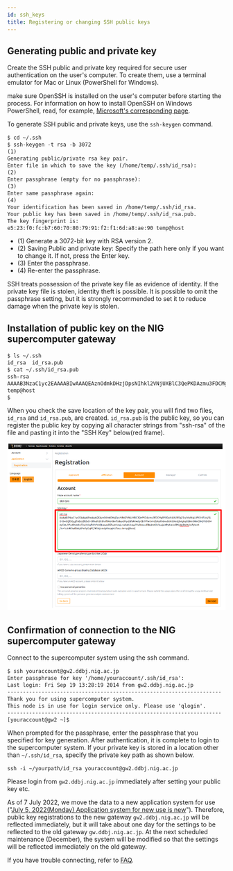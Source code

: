 ```yaml
---
id: ssh_keys
title: Registering or changing SSH public keys
---
```


## Generating public and private key

Create the SSH public and private key required for secure user authentication on the user's computer.
To create them, use a terminal emulator for Mac or Linux (PowerShell for Windows).

make sure OpenSSH is installed on the user's computer before starting the process. For information on how to install OpenSSH on Windows PowerShell, read, for example, [Microsoft's corresponding page](https://docs.microsoft.com/en-us/windows-server/administration/openssh/openssh_install_firstuse).

To generate SSH public and private keys, use the `ssh-keygen` command.



```
$ cd ~/.ssh
$ ssh-keygen -t rsa -b 3072                                                      (1)
Generating public/private rsa key pair.
Enter file in which to save the key (/home/temp/.ssh/id_rsa):                    (2)
Enter passphrase (empty for no passphrase):                                      (3)
Enter same passphrase again:                                                     (4)
Your identification has been saved in /home/temp/.ssh/id_rsa.
Your public key has been saved in /home/temp/.ssh/id_rsa.pub.
The key fingerprint is:
e5:23:f0:fc:b7:60:70:80:79:91:f2:f1:6d:a8:ae:90 temp@host
```

- (1) Generate a 3072-bit key with RSA version 2.
- (2) Saving Public and private key: Specify the path here only if you want to change it. If not, press the Enter key.
- (3) Enter the passphrase.
- (4) Re-enter the passphrase.

SSH treats possession of the private key file as evidence of identity.
If the private key file is stolen, identity theft is possible.
It is possible to omit the passphrase setting, but it is strongly recommended to set it to reduce damage when the private key is stolen.


## Installation of public key on the NIG supercomputer gateway

```
$ ls ~/.ssh
id_rsa  id_rsa.pub
$ cat ~/.ssh/id_rsa.pub
ssh-rsa AAAAB3NzaC1yc2EAAAABIwAAAQEAznOdmkDHzjDpsNIhkl2VNjUXBlC3QePKDAzmu3FDCMgBYUDyiXAXLf85q25cylVq66gLUP63nlFJz4/SLO13w2Qf3Gyyj7ADJJZR3sD+Sf8vdlt2hShAT0kkKBmToBqv2Pqx2SfzRVedlyCE4YFieUVmZUkz95dxwSUklGXmQSvigkqCG86r0NlxCSMjYitDGWAyGMu37cvBYzH0+C2uthtbqTd1VYHfjtvewySSZsvbVVnjLme0Ah2cAyifVaSN4uslDBqkN62b3vaijoXPy9ieUzSP0/dgBhKN/m7yhnM/1s+foJnRI3wfDdqXPw3yOqPC/9EXrjnmdpEmpgMJTw== temp@host
$ 
```

When you check the save location of the key pair, you will find two files, `id_rsa` and `id_rsa.pub`, are created.
`id_rsa.pub` is the public key, so you can register the public key by copying all character strings from "ssh-rsa" of the file and pasting it into the "SSH Key" below(red frame).

![](reg_ssh_EN.png)
 

## Confirmation of connection to the NIG supercomputer gateway

Connect to the supercomputer system using the ssh command.

```
$ ssh youraccount@gw2.ddbj.nig.ac.jp
Enter passphrase for key '/home/youraccount/.ssh/id_rsa':
Last login: Fri Sep 19 13:28:19 2014 from gw2.ddbj.nig.ac.jp
---------------------------------------------------------------------
Thank you for using supercomputer system.
This node is in use for login service only. Please use 'qlogin'.
---------------------------------------------------------------------
[youraccount@gw2 ~]$
```

When prompted for the passphrase, enter the passphrase that you specified for key generation.
After authentication, it is complete to login to the supercomputer system.
If your private key is stored in a location other than `~/.ssh/id_rsa`, specify the private key path as shown below.

```
ssh -i ~/yourpath/id_rsa youraccount@gw2.ddbj.nig.ac.jp
```

Please login from `gw2.ddbj.nig.ac.jp` immediately after setting your public key etc.

As of 7 July 2022, we move the data to a new application system for use ("[July 5, 2022(Monday) Application system for new use is new](/en/blog/2022-07-05-news_NewApp)"). Therefore, public key registrations to the new gateway `gw2.ddbj.nig.ac.jp` will be reflected immediately, but it will take about one day for the settings to be reflected to the old gateway `gw.ddbj.nig.ac.jp`. At the next scheduled maintenance (December), the system will be modified so that the settings will be reflected immediately on the old gateway.


If you have trouble connecting, refer to [FAQ](/faq/faq_login).

